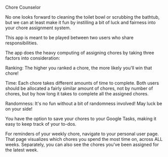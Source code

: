 Chore Counselor

No one looks forward to cleaning the toilet bowl or scrubbing the bathtub, but we can at least make it fun by instilling a bit of luck and fairness into your chore assignment system.

This app is meant to be played between two users who share responsibilities.

The app does the heavy computing of assigning chores by taking three factors into consideration:

Ranking: The higher you ranked a chore, the more likely you'll win that chore!

Time: Each chore takes different amounts of time to complete. Both users should be allocated a fairly similar amount of chores, not by number of chores, but by how long it takes to complete all the assigned chores.

Randomness: It's no fun without a bit of randomness involved! May luck be on your side!

You have the option to save your chores to your Google Tasks, making it easy to keep track of your to-dos.

For reminders of your weekly chore, navigate to your personal user page. That page visualizes which chores you spend the most time on, across ALL weeks. Separately, you can also see the chores you've been assigned for the latest week.

